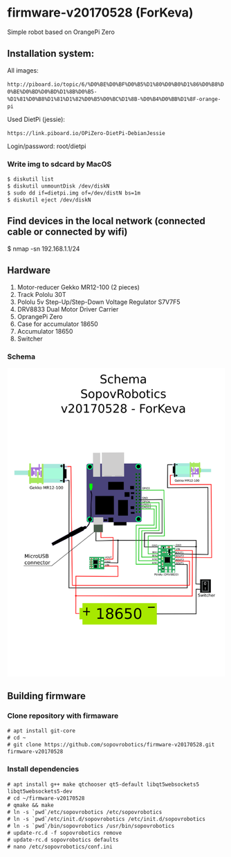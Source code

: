 # firmware-v20170528 (ForKeva)

Simple robot based on OrangePi Zero


## Installation system:

All images:

`http://piboard.io/topic/6/%D0%BE%D0%BF%D0%B5%D1%80%D0%B0%D1%86%D0%B8%D0%BE%D0%BD%D0%BD%D1%8B%D0%B5-%D1%81%D0%B8%D1%81%D1%82%D0%B5%D0%BC%D1%8B-%D0%B4%D0%BB%D1%8F-orange-pi`

Used DietPi (jessie):

`https://link.piboard.io/OPiZero-DietPi-DebianJessie`

Login/password: root/dietpi

### Write img to sdcard by MacOS

	$ diskutil list
	$ diskutil unmountDisk /dev/diskN
	$ sudo dd if=dietpi.img of=/dev/distN bs=1m
	$ diskutil eject /dev/diskN

## Find devices in the local network (connected cable or connected by wifi)

$ nmap -sn 192.168.1.1/24

## Hardware

1. Motor-reducer Gekko MR12-100 (2 pieces)
2. Track Pololu 30T
3. Pololu 5v Step-Up/Step-Down Voltage Regulator S7V7F5
4. DRV8833 Dual Motor Driver Carrier
5. OprangePi Zero
6. Case for accumulator 18650
7. Accumulator 18650
8. Switcher

### Schema

![pic](https://raw.githubusercontent.com/sopovrobotics/firmware-v20170528/master/images/schema_v20170528.png)

## Building firmware

### Clone repository with firmaware


	# apt install git-core
	# cd ~
	# git clone https://github.com/sopovrobotics/firmware-v20170528.git firmware-v20170528

### Install dependencies
 
	# apt install g++ make qtchooser qt5-default libqt5websockets5 libqt5websockets5-dev
	# cd ~/firmware-v20170528
	# qmake && make
	# ln -s `pwd`/etc/sopovrobotics /etc/sopovrobotics
	# ln -s `pwd`/etc/init.d/sopovrobotics /etc/init.d/sopovrobotics
	# ln -s `pwd`/bin/sopovrobotics /usr/bin/sopovrobotics
	# update-rc.d -f sopovrobotics remove
	# update-rc.d sopovrobotics defaults
	# nano /etc/sopovrobotics/conf.ini
